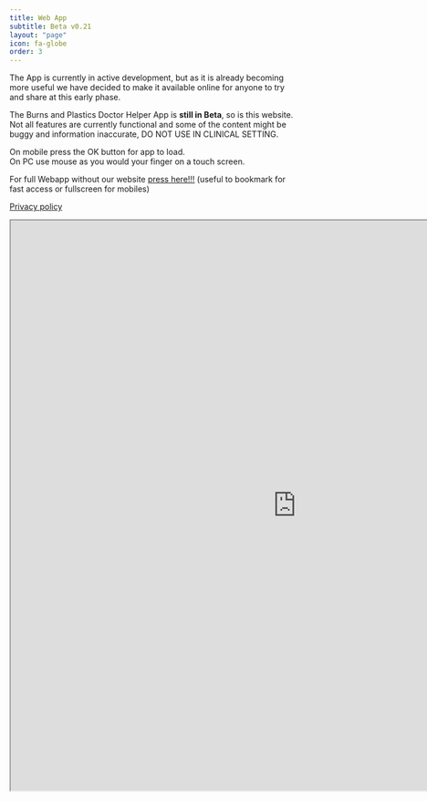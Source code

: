 ```yaml
---
title: Web App
subtitle: Beta v0.21
layout: "page"
icon: fa-globe
order: 3
---
```

The App is currently in active development, but as it is already becoming more useful we have decided to make it available online for anyone to try and share at this early phase.  

The Burns and Plastics Doctor Helper App is **still in Beta**, so is this website. Not all features are currently functional and some of the content might be buggy and information inaccurate, DO NOT USE IN CLINICAL SETTING.


On mobile press the OK button for app to load.  
On PC use mouse as you would your finger on a touch screen.  

For full Webapp without our website [press here!!!](https://burnsplastics.com/TempWebappV036/) (useful to bookmark for fast access or fullscreen for mobiles)  

[Privacy policy](http://burnsplastics.com/privacy)


<iframe src="https://burnsplastics.com/TempWebappV036/" style="width:1000px; height:1000px">  
